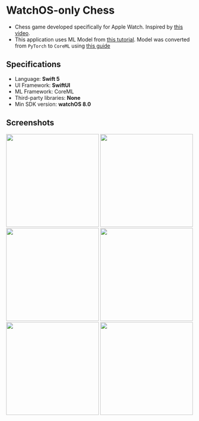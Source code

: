 # WatchOS-only Chess

- Chess game developed specifically for Apple Watch. Inspired by [this video](https://youtu.be/U4ogK0MIzqk?si=0BPJ5YUqvyE9shag).
- This application uses ML Model from [this tutorial](https://youtu.be/-WDRaRUjRMg?si=QyEVwcoeObjBLJFQ). Model was converted from `PyTorch` to `CoreML` using [this guide](https://apple.github.io/coremltools/docs-guides/source/convert-pytorch-workflow.html)

## Specifications

- Language: **Swift 5**
- UI Framework: **SwiftUI**
- ML Framework: CoreML
- Third-party libraries: **None**
- Min SDK version: **watchOS 8.0**

## Screenshots

<p float="left">
  <img src="https://github.com/user-attachments/assets/b69556cc-fa45-4936-b022-88e8c10cc86a" width=250/>
  <img src="https://github.com/user-attachments/assets/a7abee20-1e35-482f-833d-ba8771ef8f69" width=250/>
  <img src="https://github.com/user-attachments/assets/ae6682f0-357a-4215-90cf-ef88be75050f" width=250/>

  <img src="https://github.com/user-attachments/assets/2542911e-e62e-4dde-8c2f-b0f450033e6a" width=250/>
  <img src="https://github.com/user-attachments/assets/bd56f149-c9f2-43b6-b339-637dbe23e4af" width=250/>
  <img src="https://github.com/user-attachments/assets/c3550ce7-4757-47b6-a7be-a8257c55bb32" width=250/>
</p>
